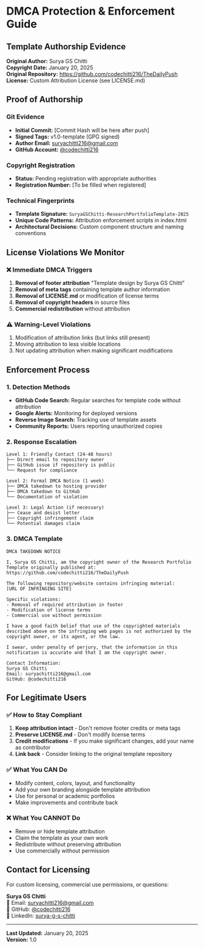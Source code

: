 # DMCA Protection & Enforcement Guide

## Template Authorship Evidence

**Original Author:** Surya GS Chitti  
**Copyright Date:** January 20, 2025  
**Original Repository:** https://github.com/codechitti216/TheDailyPush  
**License:** Custom Attribution License (see LICENSE.md)

## Proof of Authorship

### Git Evidence
- **Initial Commit:** [Commit Hash will be here after push]
- **Signed Tags:** v1.0-template (GPG signed)
- **Author Email:** suryachitti216@gmail.com
- **GitHub Account:** [@codechitti216](https://github.com/codechitti216)

### Copyright Registration
- **Status:** Pending registration with appropriate authorities
- **Registration Number:** [To be filled when registered]

### Technical Fingerprints
- **Template Signature:** `SuryaGSChitti-ResearchPortfolioTemplate-2025`
- **Unique Code Patterns:** Attribution enforcement scripts in index.html
- **Architectural Decisions:** Custom component structure and naming conventions

## License Violations We Monitor

### ❌ **Immediate DMCA Triggers**
1. **Removal of footer attribution** "Template design by Surya GS Chitti"
2. **Removal of meta tags** containing template author information
3. **Removal of LICENSE.md** or modification of license terms
4. **Removal of copyright headers** in source files
5. **Commercial redistribution** without attribution

### ⚠️ **Warning-Level Violations**
1. Modification of attribution links (but links still present)
2. Moving attribution to less visible locations
3. Not updating attribution when making significant modifications

## Enforcement Process

### 1. **Detection Methods**
- **GitHub Code Search:** Regular searches for template code without attribution
- **Google Alerts:** Monitoring for deployed versions
- **Reverse Image Search:** Tracking use of template assets
- **Community Reports:** Users reporting unauthorized copies

### 2. **Response Escalation**
```
Level 1: Friendly Contact (24-48 hours)
├── Direct email to repository owner
├── GitHub issue if repository is public
└── Request for compliance

Level 2: Formal DMCA Notice (1 week)
├── DMCA takedown to hosting provider
├── DMCA takedown to GitHub
└── Documentation of violation

Level 3: Legal Action (if necessary)
├── Cease and desist letter
├── Copyright infringement claim
└── Potential damages claim
```

### 3. **DMCA Template**
```
DMCA TAKEDOWN NOTICE

I, Surya GS Chitti, am the copyright owner of the Research Portfolio Template originally published at:
https://github.com/codechitti216/TheDailyPush

The following repository/website contains infringing material:
[URL OF INFRINGING SITE]

Specific violations:
- Removal of required attribution in footer
- Modification of license terms
- Commercial use without permission

I have a good faith belief that use of the copyrighted materials described above on the infringing web pages is not authorized by the copyright owner, or its agent, or the law.

I swear, under penalty of perjury, that the information in this notification is accurate and that I am the copyright owner.

Contact Information:
Surya GS Chitti
Email: suryachitti216@gmail.com
GitHub: @codechitti216
```

## For Legitimate Users

### ✅ **How to Stay Compliant**
1. **Keep attribution intact** - Don't remove footer credits or meta tags
2. **Preserve LICENSE.md** - Don't modify license terms
3. **Credit modifications** - If you make significant changes, add your name as contributor
4. **Link back** - Consider linking to the original template repository

### ✅ **What You CAN Do**
- Modify content, colors, layout, and functionality
- Add your own branding alongside template attribution
- Use for personal or academic portfolios
- Make improvements and contribute back

### ❌ **What You CANNOT Do**
- Remove or hide template attribution
- Claim the template as your own work
- Redistribute without preserving attribution
- Use commercially without permission

## Contact for Licensing

For custom licensing, commercial use permissions, or questions:

**Surya GS Chitti**  
📧 Email: suryachitti216@gmail.com  
🐙 GitHub: [@codechitti216](https://github.com/codechitti216)  
💼 LinkedIn: [surya-g-s-chitti](https://linkedin.com/in/surya-g-s-chitti)

---

**Last Updated:** January 20, 2025  
**Version:** 1.0
